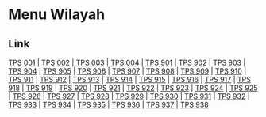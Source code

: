 # Menu Wilayah

## Link

[TPS 001](https://github.com/gigit-pemilu/pemilu-2024-94-papua-tengah/tree/main/pileg-dpr/hitung-suara/sub/94-papua-tengah/sub/04-mimika/sub/10-tembagapura/sub/1001-tembagapura/sub/001-tps)
 | 
[TPS 002](https://github.com/gigit-pemilu/pemilu-2024-94-papua-tengah/tree/main/pileg-dpr/hitung-suara/sub/94-papua-tengah/sub/04-mimika/sub/10-tembagapura/sub/1001-tembagapura/sub/002-tps)
 | 
[TPS 003](https://github.com/gigit-pemilu/pemilu-2024-94-papua-tengah/tree/main/pileg-dpr/hitung-suara/sub/94-papua-tengah/sub/04-mimika/sub/10-tembagapura/sub/1001-tembagapura/sub/003-tps)
 | 
[TPS 004](https://github.com/gigit-pemilu/pemilu-2024-94-papua-tengah/tree/main/pileg-dpr/hitung-suara/sub/94-papua-tengah/sub/04-mimika/sub/10-tembagapura/sub/1001-tembagapura/sub/004-tps)
 | 
[TPS 901](https://github.com/gigit-pemilu/pemilu-2024-94-papua-tengah/tree/main/pileg-dpr/hitung-suara/sub/94-papua-tengah/sub/04-mimika/sub/10-tembagapura/sub/1001-tembagapura/sub/901-tps)
 | 
[TPS 902](https://github.com/gigit-pemilu/pemilu-2024-94-papua-tengah/tree/main/pileg-dpr/hitung-suara/sub/94-papua-tengah/sub/04-mimika/sub/10-tembagapura/sub/1001-tembagapura/sub/902-tps)
 | 
[TPS 903](https://github.com/gigit-pemilu/pemilu-2024-94-papua-tengah/tree/main/pileg-dpr/hitung-suara/sub/94-papua-tengah/sub/04-mimika/sub/10-tembagapura/sub/1001-tembagapura/sub/903-tps)
 | 
[TPS 904](https://github.com/gigit-pemilu/pemilu-2024-94-papua-tengah/tree/main/pileg-dpr/hitung-suara/sub/94-papua-tengah/sub/04-mimika/sub/10-tembagapura/sub/1001-tembagapura/sub/904-tps)
 | 
[TPS 905](https://github.com/gigit-pemilu/pemilu-2024-94-papua-tengah/tree/main/pileg-dpr/hitung-suara/sub/94-papua-tengah/sub/04-mimika/sub/10-tembagapura/sub/1001-tembagapura/sub/905-tps)
 | 
[TPS 906](https://github.com/gigit-pemilu/pemilu-2024-94-papua-tengah/tree/main/pileg-dpr/hitung-suara/sub/94-papua-tengah/sub/04-mimika/sub/10-tembagapura/sub/1001-tembagapura/sub/906-tps)
 | 
[TPS 907](https://github.com/gigit-pemilu/pemilu-2024-94-papua-tengah/tree/main/pileg-dpr/hitung-suara/sub/94-papua-tengah/sub/04-mimika/sub/10-tembagapura/sub/1001-tembagapura/sub/907-tps)
 | 
[TPS 908](https://github.com/gigit-pemilu/pemilu-2024-94-papua-tengah/tree/main/pileg-dpr/hitung-suara/sub/94-papua-tengah/sub/04-mimika/sub/10-tembagapura/sub/1001-tembagapura/sub/908-tps)
 | 
[TPS 909](https://github.com/gigit-pemilu/pemilu-2024-94-papua-tengah/tree/main/pileg-dpr/hitung-suara/sub/94-papua-tengah/sub/04-mimika/sub/10-tembagapura/sub/1001-tembagapura/sub/909-tps)
 | 
[TPS 910](https://github.com/gigit-pemilu/pemilu-2024-94-papua-tengah/tree/main/pileg-dpr/hitung-suara/sub/94-papua-tengah/sub/04-mimika/sub/10-tembagapura/sub/1001-tembagapura/sub/910-tps)
 | 
[TPS 911](https://github.com/gigit-pemilu/pemilu-2024-94-papua-tengah/tree/main/pileg-dpr/hitung-suara/sub/94-papua-tengah/sub/04-mimika/sub/10-tembagapura/sub/1001-tembagapura/sub/911-tps)
 | 
[TPS 912](https://github.com/gigit-pemilu/pemilu-2024-94-papua-tengah/tree/main/pileg-dpr/hitung-suara/sub/94-papua-tengah/sub/04-mimika/sub/10-tembagapura/sub/1001-tembagapura/sub/912-tps)
 | 
[TPS 913](https://github.com/gigit-pemilu/pemilu-2024-94-papua-tengah/tree/main/pileg-dpr/hitung-suara/sub/94-papua-tengah/sub/04-mimika/sub/10-tembagapura/sub/1001-tembagapura/sub/913-tps)
 | 
[TPS 914](https://github.com/gigit-pemilu/pemilu-2024-94-papua-tengah/tree/main/pileg-dpr/hitung-suara/sub/94-papua-tengah/sub/04-mimika/sub/10-tembagapura/sub/1001-tembagapura/sub/914-tps)
 | 
[TPS 915](https://github.com/gigit-pemilu/pemilu-2024-94-papua-tengah/tree/main/pileg-dpr/hitung-suara/sub/94-papua-tengah/sub/04-mimika/sub/10-tembagapura/sub/1001-tembagapura/sub/915-tps)
 | 
[TPS 916](https://github.com/gigit-pemilu/pemilu-2024-94-papua-tengah/tree/main/pileg-dpr/hitung-suara/sub/94-papua-tengah/sub/04-mimika/sub/10-tembagapura/sub/1001-tembagapura/sub/916-tps)
 | 
[TPS 917](https://github.com/gigit-pemilu/pemilu-2024-94-papua-tengah/tree/main/pileg-dpr/hitung-suara/sub/94-papua-tengah/sub/04-mimika/sub/10-tembagapura/sub/1001-tembagapura/sub/917-tps)
 | 
[TPS 918](https://github.com/gigit-pemilu/pemilu-2024-94-papua-tengah/tree/main/pileg-dpr/hitung-suara/sub/94-papua-tengah/sub/04-mimika/sub/10-tembagapura/sub/1001-tembagapura/sub/918-tps)
 | 
[TPS 919](https://github.com/gigit-pemilu/pemilu-2024-94-papua-tengah/tree/main/pileg-dpr/hitung-suara/sub/94-papua-tengah/sub/04-mimika/sub/10-tembagapura/sub/1001-tembagapura/sub/919-tps)
 | 
[TPS 920](https://github.com/gigit-pemilu/pemilu-2024-94-papua-tengah/tree/main/pileg-dpr/hitung-suara/sub/94-papua-tengah/sub/04-mimika/sub/10-tembagapura/sub/1001-tembagapura/sub/920-tps)
 | 
[TPS 921](https://github.com/gigit-pemilu/pemilu-2024-94-papua-tengah/tree/main/pileg-dpr/hitung-suara/sub/94-papua-tengah/sub/04-mimika/sub/10-tembagapura/sub/1001-tembagapura/sub/921-tps)
 | 
[TPS 922](https://github.com/gigit-pemilu/pemilu-2024-94-papua-tengah/tree/main/pileg-dpr/hitung-suara/sub/94-papua-tengah/sub/04-mimika/sub/10-tembagapura/sub/1001-tembagapura/sub/922-tps)
 | 
[TPS 923](https://github.com/gigit-pemilu/pemilu-2024-94-papua-tengah/tree/main/pileg-dpr/hitung-suara/sub/94-papua-tengah/sub/04-mimika/sub/10-tembagapura/sub/1001-tembagapura/sub/923-tps)
 | 
[TPS 924](https://github.com/gigit-pemilu/pemilu-2024-94-papua-tengah/tree/main/pileg-dpr/hitung-suara/sub/94-papua-tengah/sub/04-mimika/sub/10-tembagapura/sub/1001-tembagapura/sub/924-tps)
 | 
[TPS 925](https://github.com/gigit-pemilu/pemilu-2024-94-papua-tengah/tree/main/pileg-dpr/hitung-suara/sub/94-papua-tengah/sub/04-mimika/sub/10-tembagapura/sub/1001-tembagapura/sub/925-tps)
 | 
[TPS 926](https://github.com/gigit-pemilu/pemilu-2024-94-papua-tengah/tree/main/pileg-dpr/hitung-suara/sub/94-papua-tengah/sub/04-mimika/sub/10-tembagapura/sub/1001-tembagapura/sub/926-tps)
 | 
[TPS 927](https://github.com/gigit-pemilu/pemilu-2024-94-papua-tengah/tree/main/pileg-dpr/hitung-suara/sub/94-papua-tengah/sub/04-mimika/sub/10-tembagapura/sub/1001-tembagapura/sub/927-tps)
 | 
[TPS 928](https://github.com/gigit-pemilu/pemilu-2024-94-papua-tengah/tree/main/pileg-dpr/hitung-suara/sub/94-papua-tengah/sub/04-mimika/sub/10-tembagapura/sub/1001-tembagapura/sub/928-tps)
 | 
[TPS 929](https://github.com/gigit-pemilu/pemilu-2024-94-papua-tengah/tree/main/pileg-dpr/hitung-suara/sub/94-papua-tengah/sub/04-mimika/sub/10-tembagapura/sub/1001-tembagapura/sub/929-tps)
 | 
[TPS 930](https://github.com/gigit-pemilu/pemilu-2024-94-papua-tengah/tree/main/pileg-dpr/hitung-suara/sub/94-papua-tengah/sub/04-mimika/sub/10-tembagapura/sub/1001-tembagapura/sub/930-tps)
 | 
[TPS 931](https://github.com/gigit-pemilu/pemilu-2024-94-papua-tengah/tree/main/pileg-dpr/hitung-suara/sub/94-papua-tengah/sub/04-mimika/sub/10-tembagapura/sub/1001-tembagapura/sub/931-tps)
 | 
[TPS 932](https://github.com/gigit-pemilu/pemilu-2024-94-papua-tengah/tree/main/pileg-dpr/hitung-suara/sub/94-papua-tengah/sub/04-mimika/sub/10-tembagapura/sub/1001-tembagapura/sub/932-tps)
 | 
[TPS 933](https://github.com/gigit-pemilu/pemilu-2024-94-papua-tengah/tree/main/pileg-dpr/hitung-suara/sub/94-papua-tengah/sub/04-mimika/sub/10-tembagapura/sub/1001-tembagapura/sub/933-tps)
 | 
[TPS 934](https://github.com/gigit-pemilu/pemilu-2024-94-papua-tengah/tree/main/pileg-dpr/hitung-suara/sub/94-papua-tengah/sub/04-mimika/sub/10-tembagapura/sub/1001-tembagapura/sub/934-tps)
 | 
[TPS 935](https://github.com/gigit-pemilu/pemilu-2024-94-papua-tengah/tree/main/pileg-dpr/hitung-suara/sub/94-papua-tengah/sub/04-mimika/sub/10-tembagapura/sub/1001-tembagapura/sub/935-tps)
 | 
[TPS 936](https://github.com/gigit-pemilu/pemilu-2024-94-papua-tengah/tree/main/pileg-dpr/hitung-suara/sub/94-papua-tengah/sub/04-mimika/sub/10-tembagapura/sub/1001-tembagapura/sub/936-tps)
 | 
[TPS 937](https://github.com/gigit-pemilu/pemilu-2024-94-papua-tengah/tree/main/pileg-dpr/hitung-suara/sub/94-papua-tengah/sub/04-mimika/sub/10-tembagapura/sub/1001-tembagapura/sub/937-tps)
 | 
[TPS 938](https://github.com/gigit-pemilu/pemilu-2024-94-papua-tengah/tree/main/pileg-dpr/hitung-suara/sub/94-papua-tengah/sub/04-mimika/sub/10-tembagapura/sub/1001-tembagapura/sub/938-tps)

